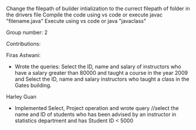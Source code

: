 Change the filepath of builder intialization to the currect filepath of folder
in the drivers file 
Compile the code using vs code or execute 
javac "filename.java" 
Execute using vs code or 
java "javaclass"

Group number: 2 

Contributions: 

Firas Astwani: 
-  Wrote the queries: Select the ID, name and salary of instructors who have a salary greater than 80000 and taught a course in the year 2009 
    and Select the ID, name and salary instructors who taught a class in the Gates building.

Harley Guan
- Implemented Select, Project operation and wrote query //select the name and ID of students who has been advised by an instructor in statistics department and has Student ID < 5000

    
